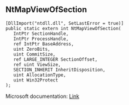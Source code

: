 ## NtMapViewOfSection

```
[DllImport("ntdll.dll", SetLastError = true)]
public static extern int NtMapViewOfSection(
   IntPtr SectionHandle,
   IntPtr ProcessHandle,
   ref IntPtr BaseAddress,
   uint ZeroBits,
   uint CommitSize,
   ref LARGE_INTEGER SectionOffset,
   ref uint ViewSize,
   SECTION_INHERIT InheritDisposition,
   uint AllocationType,
   uint Win32Protect
);
```

Microsoft documentation: [Link](https://learn.microsoft.com/en-us/windows-hardware/drivers/ddi/wdm/nf-wdm-zwmapviewofsection)

